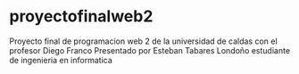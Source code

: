 # proyectofinalweb2

Proyecto final de programacion web 2 de la universidad de caldas con el profesor Diego Franco
Presentado por Esteban Tabares Londoño estudiante de ingenieria en informatica
